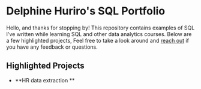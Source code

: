 # Delphine Huriro's SQL Portfolio

Hello, and thanks for stopping by! This repository contains examples of SQL I've written while learning SQL and other data analytics courses. Below are a few highlighted projects, Feel free to take a look around and [reach out](https://www.linkedin.com/in/delphine-huriro-n-2a47a0b9/) if you have any feedback or questions.

## Highlighted Projects
* **HR data extraction **
